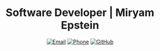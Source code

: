 <div align="center">

# Software Developer | Miryam Epstein

[![Email](https://img.shields.io/badge/M0533123308%40GMAIL.COM-00ff00?style=for-the-badge&logo=gmail&logoColor=000000&labelColor=000000)](mailto:m0533123308@gmail.com)
[![Phone](https://img.shields.io/badge/%2B972--53--312--3308-7c3aed?style=for-the-badge&logo=phone&logoColor=000000&labelColor=000000)](tel:+972533123308)
[![GitHub](https://img.shields.io/badge/GITHUB.COM%2FMIRIAM--EPSTEIN-00ffff?style=for-the-badge&logo=github&logoColor=000000&labelColor=000000)](https://github.com/Miriam-Epstein)


</div>


